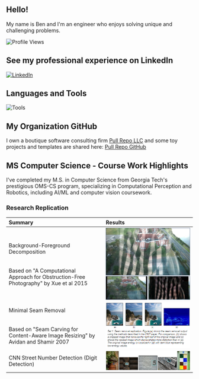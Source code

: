 <!--
**bbooher/bbooher** is a ✨ _special_ ✨ repository because its `README.md` (this file) appears on your GitHub profile.
-->
## Hello!
My name is Ben and I'm an engineer who enjoys solving unique and challenging problems.

![Profile Views](https://komarev.com/ghpvc/?username=bbooher)

## See my professional experience on LinkedIn
[![LinkedIn](https://skillicons.dev/icons?i=linkedin)](https://www.linkedin.com/in/bjbooher/)


## Languages and Tools
![Tools](https://skillicons.dev/icons?i=c,cpp,py,rust,cmake,git,vscode,anaconda,opencv,pytorch,ubuntu,linux,raspberrypi,arduino&perline=7)


## My Organization GitHub
I own a boutique software consulting firm [Pull Repo LLC](https://pull-repo.com) and some toy projects and templates are shared here:
[Pull Repo GitHub](https://github.com/PullRepo)


## MS Computer Science - Course Work Highlights
I've completed my M.S. in Computer Science from Georgia Tech's prestigious OMS-CS program, specializing in Computational Perception and Robotics, including AI/ML and computer vision coursework.


### Research Replication
| Summary                      | Results                                                      |
| :--------------------------- | :----------------------------------------------------------- |
| Background-Foreground Decomposition<br></br><br>Based on "A Computational Approach for Obstruction-Free Photography" by Xue et al 2015</br> | <img src="https://github.com/bbooher/bbooher/blob/master/Obstruction.png"></img> |
| Minimal Seam Removal<br></br><br>Based on "Seam Carving for Content-Aware Image Resizing" by Avidan and Shamir 2007</br> | <img src="https://github.com/bbooher/bbooher/blob/master/Seams.png"></img> |
| CNN Street Number Detection (Digit Detection) | <img src="https://github.com/bbooher/bbooher/blob/master/Digits.png"></img> |
